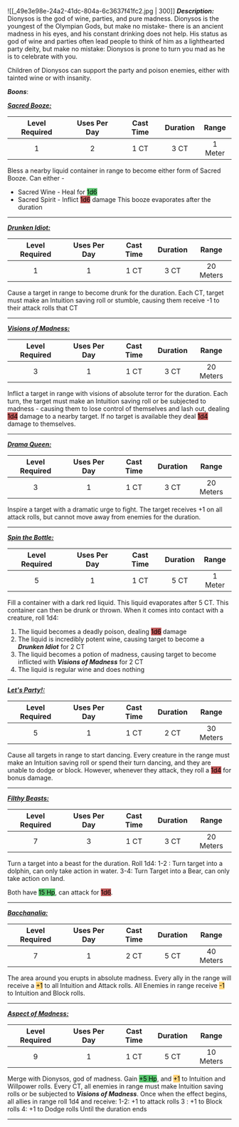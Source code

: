 ![[_49e3e98e-24a2-41dc-804a-6c3637f41fc2.jpg | 300]]
***Description:***
Dionysos is the god of wine, parties, and pure madness.
Dionysos is the youngest of the Olympian Gods, but make no mistake- there is an ancient madness in his eyes, and his constant drinking does not help.
His status as god of wine and parties often lead people to think of him as a lighthearted party deity, but make no mistake:
Dionysos is prone to turn you mad as he is to celebrate with you.

Children of Dionysos can support the party and poison enemies, either with tainted wine or with insanity.

***Boons***:

 <b><ins><i>Sacred Booze:</i></ins></b>

| Level Required | Uses Per Day | Cast Time | Duration |  Range  |
|:--------------:|:------------:|:---------:|:--------:|:-------:|
|       1        |      2       |   1 CT    |   3 CT   | 1 Meter | 

Bless a nearby liquid container in range to become either form of Sacred Booze.
Can either - 
- Sacred Wine - Heal for <mark style="background: #00A521A6;">1d6</mark>
- Sacred Spirit - Inflict <mark style="background: #9E0000A6;">1d6</mark> damage 
This booze evaporates after the duration
------------------

<b><ins><i>Drunken Idiot:</i></ins></b>

| Level Required | Uses Per Day | Cast Time | Duration |   Range   |
|:--------------:|:------------:|:---------:|:--------:|:---------:|
|       1        |      1       |   1 CT    |   3 CT   | 20 Meters | 

Cause a target in range to become drunk for the duration.
Each CT, target must make an Intuition saving roll or stumble, causing them receive -1 to their attack rolls that CT

------------------
<b><ins><i>Visions of Madness:</i></ins></b>

| Level Required | Uses Per Day | Cast Time | Duration |   Range   |
|:--------------:|:------------:|:---------:|:--------:|:---------:|
|       3        |      1       |   1 CT    |   3 CT   | 20 Meters | 

Inflict a target in range with visions of absolute terror for the duration.
Each turn, the target must make an Intuition saving roll or be subjected to madness - causing them to lose control of themselves and lash out, dealing <mark style="background: #9E0000A6;">1d4</mark> damage to a nearby target.
If no target is available they deal <mark style="background: #9E0000A6;">1d4</mark> damage to themselves.

------------------
<b><ins><i>Drama Queen:</i></ins></b>

| Level Required | Uses Per Day | Cast Time | Duration |   Range   |
|:--------------:|:------------:|:---------:|:--------:|:---------:|
|       3        |      1       |   1 CT    |   3 CT   | 20 Meters | 

Inspire a target with a dramatic urge to fight.
The target receives +1 on all attack rolls, but cannot move away from enemies for the duration.

------------------
<b><ins><i>Spin the Bottle:</i></ins></b>

| Level Required | Uses Per Day | Cast Time | Duration |  Range  |
|:--------------:|:------------:|:---------:|:--------:|:-------:|
|       5        |      1       |   1 CT    |   5 CT   | 1 Meter | 

Fill a container with a dark red liquid.
This liquid evaporates after 5 CT.
This container can then be drunk or thrown.
When it comes into contact with a creature, roll 1d4:
1. The liquid becomes a deadly poison, dealing <mark style="background: #9E0000A6;">1d6</mark> damage
2. The liquid is incredibly potent wine, causing target to become a ***Drunken Idiot*** for 2 CT
3.  The liquid becomes a potion of madness, causing target to become inflicted with ***Visions of Madness*** for 2 CT
4. The liquid is regular wine and does nothing

------------------
<b><ins><i>Let's Party!:</i></ins></b>

| Level Required | Uses Per Day | Cast Time | Duration |   Range   |
|:--------------:|:------------:|:---------:|:--------:|:---------:|
|       5        |      1       |   1 CT    |   2 CT   | 30 Meters | 

Cause all targets in range to start dancing.
Every creature in the range must make an Intuition saving roll or spend their turn dancing, and they are unable to dodge or block.
However, whenever they attack, they roll a <mark style="background: #9E0000A6;">1d4</mark> for bonus damage.

------------------
<b><ins><i>Filthy Beasts:</i></ins></b>

| Level Required | Uses Per Day | Cast Time | Duration |   Range   |
|:--------------:|:------------:|:---------:|:--------:|:---------:|
|       7        |      3       |   1 CT    |   3 CT   | 20 Meters | 

Turn a target into a beast for the duration.
Roll 1d4:
1-2 : Turn target into a dolphin, can only take action in water.
3-4: Turn Target into a Bear, can only take action on land.

Both have <mark style="background: #00A521A6;">15 Hp</mark>, can attack for <mark style="background: #9E0000A6;">1d6</mark>.

------------------
<b><ins><i>Bacchanalia:</i></ins></b>

| Level Required | Uses Per Day | Cast Time | Duration |   Range   |
|:--------------:|:------------:|:---------:|:--------:|:---------:|
|       7        |      1       |   2 CT    |   5 CT   | 40 Meters | 

The area around you erupts in absolute madness.
Every ally in the range will receive a <mark style="background: #FFAD0085;">+1</mark> to all Intuition and Attack rolls.
All Enemies in range receive <mark style="background: #FFAD0085;">-1</mark> to Intuition and Block rolls.

------------------
<b><ins><i>Aspect of Madness:</i></ins></b>

| Level Required | Uses Per Day | Cast Time | Duration | Range |
|:--------------:|:------------:|:---------:|:--------:|:-----:|
|       9       |      1       |   1 CT    |   5 CT   |   10 Meters   | 

Merge with Dionysos, god of madness.
Gain <mark style="background: #00A521A6;">+5 Hp</mark>, and <mark style="background: #FFAD0085;">+1</mark> to Intuition and Willpower rolls.
Every CT, all enemies in range must make Intuition saving rolls or be subjected to ***Visions of Madness***.
Once when the effect begins, all allies in range roll 1d4 and receive:
1-2: +1 to attack rolls
3 : +1 to Block rolls
4: +1 to Dodge rolls
Until the duration ends

------------------
